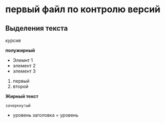 # первый файл по контролю версий 
 
## Выделения текста

*курсив*

**полужирный**

* Элемнт 1
* элемент 2
* элемент 3

1. первый
2. второй

**Жирный текст**

`зачеркнутый`

- уровень заголовка
= уровень  
